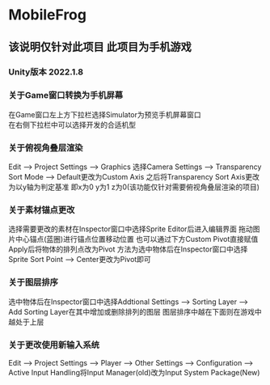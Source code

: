 # MobileFrog
## 该说明仅针对此项目 此项目为手机游戏
### Unity版本 2022.1.8  

### 关于Game窗口转换为手机屏幕
在Game窗口左上方下拉栏选择Simulator为预览手机屏幕窗口  
在右侧下拉栏中可以选择开发的合适机型  

### 关于俯视角叠层渲染  
Edit --> Project Settings --> Graphics 选择Camera Settings --> Transparency Sort Mode --> Default更改为Custom Axis 之后将Transparency Sort Axis更改为以y轴为判定基准 即x为0 y为1 z为0(该功能仅针对需要俯视角叠层渲染的项目)

### 关于素材锚点更改
选择需要更改的素材在Inspector窗口中选择Sprite Editor后进入编辑界面 拖动图片中心锚点(蓝圈)进行锚点位置移动位置 也可以通过下方Custom Pivot直接赋值 Apply后将物体的排列点改为Pivot 方法为选中物体后在Inspector窗口中选择Sprite Sort Point --> Center更改为Pivot即可

### 关于图层排序  
选中物体后在Inspector窗口中选择Addtional Settings --> Sorting Layer --> Add Sorting Layer在其中增加或删除排列的图层 图层排序中越在下面则在游戏中越处于上层


### 关于更改使用新输入系统
Edit --> Project Settings --> Player --> Other Settings --> Configuration --> Active Input Handling将Input Manager(old)改为Input System Package(New)
